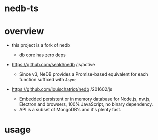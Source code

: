 # nedb-ts

# overview

- this project is a fork of nedb
  - db core has zero deps

- https://github.com/seald/nedb /js/active
  - Since v3, NeDB provides a Promise-based equivalent for each function suffixed with `Async`

- https://github.com/louischatriot/nedb /201602/js
  - Embedded persistent or in memory database for Node.js, nw.js, Electron and browsers, 100% JavaScript, no binary dependency. 
  - API is a subset of MongoDB's and it's plenty fast.
# usage
